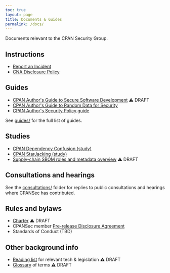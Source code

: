 ```yaml
---
toc: true
layout: page
title: Documents & Guides
permalink: /docs/
---
```

Documents relevant to the CPAN Security Group.

## Instructions

* [Report an Incident](report.md)
* [CNA Disclosure Policy](cna-disclosure-policy.md)

## Guides

* [CPAN Author's Guide to Secure Software Development](guides/cpan-secure-development-guide.md) ⚠️  DRAFT
* [CPAN Author's Guide to Random Data for Security](guides/random-data-for-security.md)
* [CPAN Author's Security Policy guide](guides/security-policy-for-authors.md)

See [guides/](guides/) for the full list of guides.

## Studies

* [CPAN Dependency Confusion (study)](cpan-dependency-confusion.md)
* [CPAN StarJacking (study)](cpan-starjacking.md)
* [Supply-chain SBOM roles and metadata overview](supplychain-sbom.md) ⚠️  DRAFT

## Consultations and hearings

See the [consultations/](consultations/) folder for replies to public consultations and hearings where CPANSec has contributed.

## Rules and bylaws

* [Charter](charter.md) ⚠️  DRAFT
* CPANSec member [Pre-release Disclosure Agreement](pre-release-disclosure.md)
* Standards of Conduct (TBD)

## Other background info

* [Reading list](readinglist.md) for relevant tech & legislation ⚠️  DRAFT
* [Glossary](glossary.md) of terms ⚠️  DRAFT
